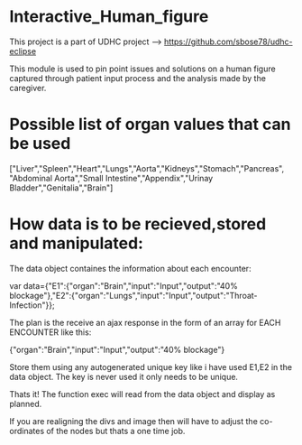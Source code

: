 Interactive_Human_figure
========================
This project is a part of UDHC project --> https://github.com/sbose78/udhc-eclipse

This module is used to pin point issues and solutions on a human figure captured through 
patient input process and the analysis made by the caregiver.

Possible list of organ values that can be used
===============================================

["Liver","Spleen","Heart","Lungs","Aorta","Kidneys","Stomach","Pancreas",
"Abdominal Aorta","Small Intestine","Appendix","Urinay Bladder","Genitalia","Brain"] 


How data is to be recieved,stored and manipulated:
===================================================

The data object containes the information about each encounter:

var data={"E1":{"organ":"Brain","input":"Input","output":"40% blockage"},"E2":{"organ":"Lungs","input":"Input","output":"Throat-Infection"}};

The plan is the receive an ajax response in the form of an array for EACH ENCOUNTER like this: 

{"organ":"Brain","input":"Input","output":"40% blockage"}

Store them using any autogenerated unique key like i have used E1,E2 in the data object. 
The key is never used it only needs to be unique.


Thats it! The function exec will read from the data object and display as planned.

If you are realigning the divs and image then will have to adjust the co-ordinates of the nodes but thats a one time job.
